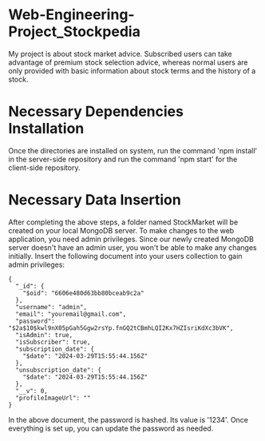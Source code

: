 # Web-Engineering-Project_Stockpedia
My project is about stock market advice. Subscribed users can take advantage of premium stock selection advice, whereas normal users are only provided with basic information about stock terms and the history of a stock.

# Necessary Dependencies Installation
Once the directories are installed on system, run the command 'npm install' in the server-side repository and run the command 'npm start' for the client-side repository.

# Necessary Data Insertion
After completing the above steps, a folder named StockMarket will be created on your local MongoDB server. To make changes to the web application, you need admin privileges. Since our newly created MongoDB server doesn't have an admin user, you won't be able to make any changes initially. Insert the following document into your users collection to gain admin privileges:
```
{
  "_id": {
    "$oid": "6606e480d63bb80bceab9c2a"
  },
  "username": "admin",
  "email": "youremail@gmail.com",
  "password": "$2a$10$kwl9nX05pGah5Ggw2rsYp.fnGQ2tCBmhLQI2Kx7HZIsriKdXc3bVK",
  "isAdmin": true,
  "isSubscriber": true,
  "subscription_date": {
    "$date": "2024-03-29T15:55:44.156Z"
  },
  "unsubscription_date": {
    "$date": "2024-03-29T15:55:44.156Z"
  },
  "__v": 0,
  "profileImageUrl": ""
}
```
In the above document, the password is hashed. Its value is '1234'. Once everything is set up, you can update the password as needed.
